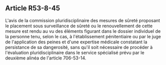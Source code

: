 Article R53-8-45
----
L'avis de la commission pluridisciplinaire des mesures de sûreté proposant le
placement sous surveillance de sûreté ou le renouvellement de cette mesure est
rendu au vu des éléments figurant dans le dossier individuel de la personne
tenu, selon le cas, à l'établissement pénitentiaire ou par le juge de
l'application des peines et d'une expertise médicale constatant la persistance
de sa dangerosité, sans qu'il soit nécessaire de procéder à l'évaluation
pluridisciplinaire dans le service spécialisé prévu par le deuxième alinéa de
l'article 706-53-14.
